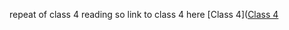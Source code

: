 repeat of class 4 reading so link to class 4 here [Class 4]([Class 4](https://github.com/bkhanal4351/Code201-reading-notes/blob/main/class04.md)